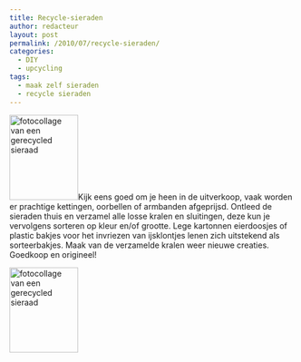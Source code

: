 ```yaml
---
title: Recycle-sieraden
author: redacteur
layout: post
permalink: /2010/07/recycle-sieraden/
categories:
  - DIY
  - upcycling
tags:
  - maak zelf sieraden
  - recycle sieraden
---
```

<img class="alignleft size-full wp-image-593" title="sieraad van gerecyclede onderdelen" src="http://www.schildertuin.nl/wordpress/wp-content/uploads/2010/07/idee9.gif" alt="fotocollage van een gerecycled sieraad" width="121" height="150" />Kijk eens goed om je heen in de uitverkoop, vaak worden er prachtige kettingen, oorbellen of armbanden afgeprijsd. Ontleed de sieraden thuis en verzamel alle losse kralen en sluitingen<!--more-->, deze kun je vervolgens sorteren op kleur en/of grootte. Lege kartonnen eierdoosjes of plastic bakjes voor het invriezen van ijsklontjes lenen zich uitstekend als sorteerbakjes. Maak van de verzamelde kralen weer nieuwe creaties. Goedkoop en origineel!

<img class="aligncenter size-full wp-image-593" title="sieraad van gerecyclede onderdelen" src="http://www.schildertuin.nl/wordpress/wp-content/uploads/2010/07/idee9.gif" alt="fotocollage van een gerecycled sieraad" width="121" height="150" />